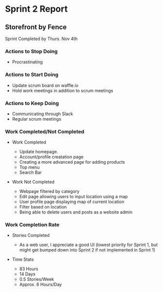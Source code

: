 # Sprint 2 Report
## Storefront by Fence
Sprint Completed by Thurs. Nov 4th

### Actions to Stop Doing
* Procrastinating

### Actions to Start Doing
* Update scrum board on waffle.io
* Hold work meetings in addition to scrum meetings

### Actions to Keep Doing
* Communicating through Slack
* Regular scrum meetings

### Work Completed/Not Completed
* Work Completed
  * Update homepage.
  * Account/profile creatation page
  * Creating a more advanced page for adding products
  * Top menu
  * Search Bar

* Work Not Completed
  * Webpage filtered by category
  * Edit page allowing users to input location using a map
  * User profile page displaying map of current location
  * Filter based on location
  * Being able to delete users and posts as a website admin

### Work Completion Rate
* Stories Completed
  * As a web user, I appreciate a good UI  (lowest priority for Sprint 1, but might get bumped down into Sprint 2 if not implemented in Sprint 1)

* Time Stats
  * 83 Hours
  * 14 Days
  * 0.5 Stories/Week
  * Approx. 6 Hours/Day
